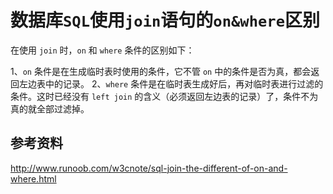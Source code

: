 # 数据库`SQL`使用`join`语句的`on&where`区别

在使用 `join` 时，`on` 和 `where` 条件的区别如下：

 1、`on` 条件是在生成临时表时使用的条件，它不管 `on` 中的条件是否为真，都会返回左边表中的记录。
 2、`where` 条件是在临时表生成好后，再对临时表进行过滤的条件。这时已经没有 `left join` 的含义（必须返回左边表的记录）了，条件不为真的就全部过滤掉。
 
 
 ## 参考资料
 
 http://www.runoob.com/w3cnote/sql-join-the-different-of-on-and-where.html
